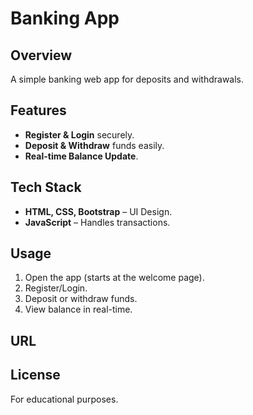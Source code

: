 # Banking App

## Overview
A simple banking web app for  deposits and withdrawals.

## Features
- **Register & Login** securely.
- **Deposit & Withdraw** funds easily.
- **Real-time Balance Update**.

## Tech Stack
- **HTML, CSS, Bootstrap** – UI Design.
- **JavaScript** – Handles transactions.

## Usage
1. Open the app (starts at the welcome page).
2. Register/Login.
3. Deposit or withdraw funds.
4. View balance in real-time.

## URL


## License
For educational purposes.


